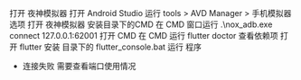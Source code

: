 打开 夜神模拟器
打开 Android Studio
  运行 tools > AVD Manager > 手机模拟器选项 
打开 夜神模拟器 安装目录下的CMD 
  在 CMD 窗口运行 .\nox_adb.exe connect 127.0.0.1:62001
打开 CMD 在 CMD 运行 flutter doctor 查看依赖项
打开 flutter 安装 目录下的 flutter_console.bat
运行 程序

* 连接失败 需要查看端口使用情况
